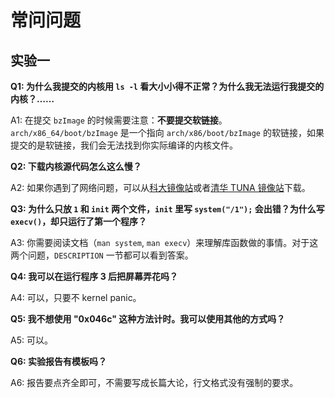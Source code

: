 # 常问问题

## 实验一

**Q1: 为什么我提交的内核用 `ls -l` 看大小小得不正常？为什么我无法运行我提交的内核？……**

A1: 在提交 `bzImage` 的时候需要注意：**不要提交软链接**。`arch/x86_64/boot/bzImage` 是一个指向 `arch/x86/boot/bzImage` 的软链接，如果提交的是软链接，我们会无法找到你实际编译的内核文件。

**Q2: 下载内核源代码怎么这么慢？**

A2: 如果你遇到了网络问题，可以从[科大镜像站](https://mirrors.ustc.edu.cn/kernel.org/linux/kernel/v5.x/linux-5.4.22.tar.xz)或者[清华 TUNA 镜像站](https://mirrors.tuna.tsinghua.edu.cn/kernel/v5.x/linux-5.4.22.tar.xz)下载。

**Q3: 为什么只放 `1` 和 `init` 两个文件，`init` 里写 `system("/1");` 会出错？为什么写 `execv()`，却只运行了第一个程序？**

A3: 你需要阅读文档（`man system`, `man execv`）来理解库函数做的事情。对于这两个问题，`DESCRIPTION` 一节都可以看到答案。

**Q4: 我可以在运行程序 3 后把屏幕弄花吗？**

A4: 可以，只要不 kernel panic。

**Q5: 我不想使用 "0x046c" 这种方法计时。我可以使用其他的方式吗？**

A5: 可以。

**Q6: 实验报告有模板吗？**

A6: 报告要点齐全即可，不需要写成长篇大论，行文格式没有强制的要求。